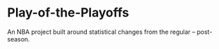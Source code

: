 # Play-of-the-Playoffs
An NBA project built around statistical changes from the regular – post-season.
